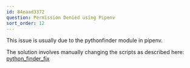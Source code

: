 ```yaml
---
id: 84eaad3372
question: Permission Denied using Pipenv
sort_order: 12
---
```


This issue is usually due to the pythonfinder module in pipenv.

The solution involves manually changing the scripts as described here: [python_finder_fix](https://github.com/sarugaku/pythonfinder/pull/120/files)